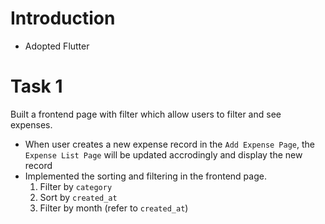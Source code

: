 # Introduction

- Adopted Flutter

# Task 1
Built a frontend page with filter which allow users to filter and see expenses.

- When user creates a new expense record in the `Add Expense Page`, the `Expense List Page` will be updated accrodingly and display the new record
- Implemented the sorting and filtering in the frontend page. 
    1. Filter by `category`
    2. Sort by `created_at`
    3. Filter by month (refer to `created_at`)
